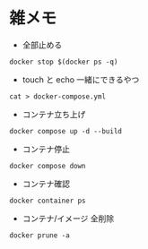 # 雑メモ

- 全部止める
```
docker stop $(docker ps -q)
```

- touch と echo 一緒にできるやつ
```
cat > docker-compose.yml
```

- コンテナ立ち上げ
```
docker compose up -d --build
```

- コンテナ停止
```
docker compose down
```

- コンテナ確認
```
docker container ps
```

- コンテナ/イメージ 全削除
```
docker prune -a
```
